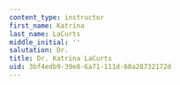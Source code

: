 ```yaml
---
content_type: instructor
first_name: Katrina
last_name: LaCurts
middle_initial: ''
salutation: Dr.
title: Dr. Katrina LaCurts
uid: 3bf4edb9-39e8-6a71-111d-68a28732172d
---
```

